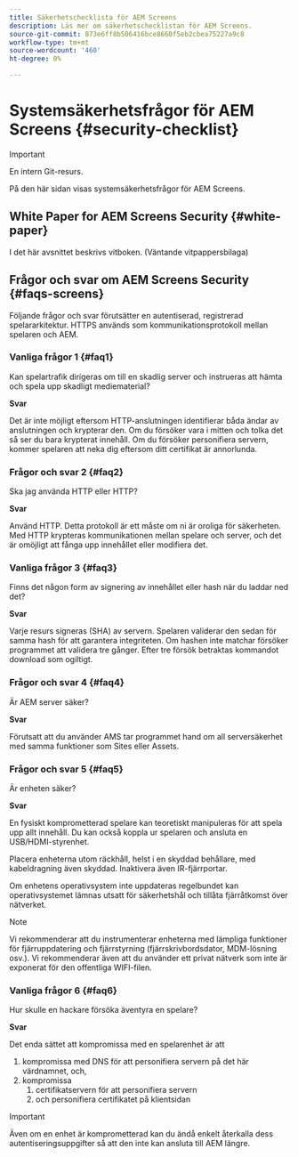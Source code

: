 ```yaml
---
title: Säkerhetschecklista för AEM Screens
description: Läs mer om säkerhetschecklistan för AEM Screens.
source-git-commit: 873e6ff8b506416bce8660f5eb2cbea75227a9c8
workflow-type: tm+mt
source-wordcount: '460'
ht-degree: 0%

---
```



# Systemsäkerhetsfrågor för AEM Screens {#security-checklist}

>[!IMPORTANT]
>En intern Git-resurs.

På den här sidan visas systemsäkerhetsfrågor för AEM Screens.


## White Paper for AEM Screens Security {#white-paper}

I det här avsnittet beskrivs vitboken. (Väntande vitpappersbilaga)


## Frågor och svar om AEM Screens Security {#faqs-screens}

Följande frågor och svar förutsätter en autentiserad, registrerad spelararkitektur. HTTPS används som kommunikationsprotokoll mellan spelaren och AEM.

### Vanliga frågor 1 {#faq1}

Kan spelartrafik dirigeras om till en skadlig server och instrueras att hämta och spela upp skadligt mediematerial?

**Svar**

Det är inte möjligt eftersom HTTP-anslutningen identifierar båda ändar av anslutningen och krypterar den. Om du försöker vara i mitten och tolka det så ser du bara krypterat innehåll. Om du försöker personifiera servern, kommer spelaren att neka dig eftersom ditt certifikat är annorlunda.


### Frågor och svar 2 {#faq2}

Ska jag använda HTTP eller HTTP?

**Svar**

Använd HTTP. Detta protokoll är ett måste om ni är oroliga för säkerheten. Med HTTP krypteras kommunikationen mellan spelare och server, och det är omöjligt att fånga upp innehållet eller modifiera det.


### Vanliga frågor 3 {#faq3}

Finns det någon form av signering av innehållet eller hash när du laddar ned det?

**Svar**

Varje resurs signeras (SHA) av servern. Spelaren validerar den sedan för samma hash för att garantera integriteten.
Om hashen inte matchar försöker programmet att validera tre gånger. Efter tre försök betraktas kommandot download som ogiltigt.


### Frågor och svar 4 {#faq4}

Är AEM server säker?

**Svar**

Förutsatt att du använder AMS tar programmet hand om all serversäkerhet med samma funktioner som Sites eller Assets.


### Frågor och svar 5 {#faq5}

Är enheten säker?

**Svar**

En fysiskt komprometterad spelare kan teoretiskt manipuleras för att spela upp allt innehåll. Du kan också koppla ur spelaren och ansluta en USB/HDMI-styrenhet.

Placera enheterna utom räckhåll, helst i en skyddad behållare, med kabeldragning även skyddad. Inaktivera även IR-fjärrportar.

Om enhetens operativsystem inte uppdateras regelbundet kan operativsystemet lämnas utsatt för säkerhetshål och tillåta fjärråtkomst över nätverket.

>[!NOTE]
>
>Vi rekommenderar att du instrumenterar enheterna med lämpliga funktioner för fjärruppdatering och fjärrstyrning (fjärrskrivbordsdator, MDM-lösning osv.). Vi rekommenderar även att du använder ett privat nätverk som inte är exponerat för den offentliga WIFI-filen.


### Vanliga frågor 6 {#faq6}

Hur skulle en hackare försöka äventyra en spelare?

**Svar**

Det enda sättet att kompromissa med en spelarenhet är att

1. kompromissa med DNS för att personifiera servern på det här värdnamnet, och,
1. kompromissa
   1. certifikatservern för att personifiera servern
   1. och personifiera certifikatet på klientsidan

>[!IMPORTANT]
>Även om en enhet är komprometterad kan du ändå enkelt återkalla dess autentiseringsuppgifter så att den inte kan ansluta till AEM längre.





